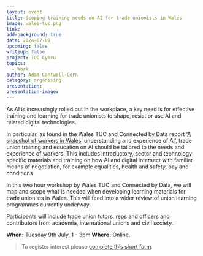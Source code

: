 ```yaml
---
layout: event
title: Scoping training needs on AI for trade unionists in Wales
image: wales-tuc.png
link: 
add-background: true
date: 2024-07-09
upcoming: false
writeup: false
project: TUC Cymru
topics:
  - Work
author: Adam Cantwell-Corn
category: organising
presentation: 
presentation-image: 
---
```

As AI is increasingly rolled out in the workplace, a key need is for effective training and learning for trade unionists to shape, resist or use AI and related digital technologies.

In particular, as found in the Wales TUC and Connected by Data report ‘[A snapshot of workers in Wales](https://www.tuc.org.uk/research-analysis/reports/snapshot-workers-wales-understanding-and-experience-ai?page=11#section_header)’ understanding and experience of AI’, trade union training and education on AI should be tailored to the needs and experience of workers. This includes introductory, sector and technology specific materials and training on how AI and digital intersect with familiar means of negotiation, for example equalities, health and safety, pay and conditions.

<!--more-->

In this two hour workshop by Wales TUC and Connected by Data, we will map and scope what is needed when developing learning materials for trade unionists in Wales. This will feed into a wider review of union learning programmes currently underway. 

Participants will include trade union tutors, reps and officers and contributors from academia, international unions and civil society. 

**When:** Tuesday 9th July, 1 - 3pm
**Where:** Online.

> To register interest please [complete this short form](https://forms.office.com/Pages/ResponsePage.aspx?id=KYdnqnOi8UOWqPuvC9bVoHHTJWnrPSRBjVBB-CWctMJUNzkyNE5WSzZaOVRDMkxRU1NBQk9CRUJMSy4u).
